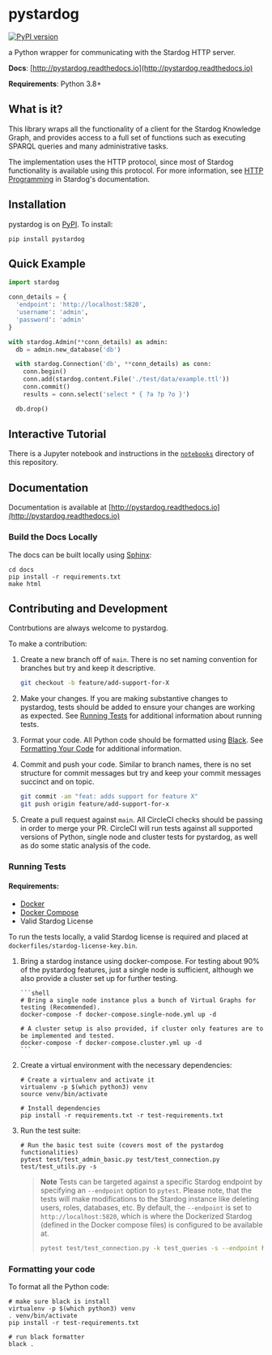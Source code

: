 # pystardog

[![PyPI version](https://badge.fury.io/py/pystardog.svg)](https://badge.fury.io/py/pystardog)

a Python wrapper for communicating with the Stardog HTTP server.

**Docs**: [http://pystardog.readthedocs.io](http://pystardog.readthedocs.io)

**Requirements**: Python 3.8+

## What is it?

This library wraps all the functionality of a client for the Stardog
Knowledge Graph, and provides access to a full set of functions such
as executing SPARQL queries and many administrative tasks.

The implementation uses the HTTP protocol, since most of Stardog
functionality is available using this protocol. For more information,
see [HTTP
Programming](https://docs.stardog.com/developing/http-api)
in Stardog's documentation.

## Installation

pystardog is on [PyPI](https://pypi.org/project/pystardog/). To install:

```shell
pip install pystardog
```

## Quick Example

```python
import stardog

conn_details = {
  'endpoint': 'http://localhost:5820',
  'username': 'admin',
  'password': 'admin'
}

with stardog.Admin(**conn_details) as admin:
  db = admin.new_database('db')

  with stardog.Connection('db', **conn_details) as conn:
    conn.begin()
    conn.add(stardog.content.File('./test/data/example.ttl'))
    conn.commit()
    results = conn.select('select * { ?a ?p ?o }')

  db.drop()
```

## Interactive Tutorial

There is a Jupyter notebook and instructions in the [`notebooks`](./notebooks)
directory of this repository.

## Documentation

Documentation is available at [http://pystardog.readthedocs.io](http://pystardog.readthedocs.io)

### Build the Docs Locally

The docs can be built locally using [Sphinx](https://www.sphinx-doc.org/en/master/):

```shell
cd docs
pip install -r requirements.txt
make html
```

## Contributing and Development

Contrbutions are always welcome to pystardog.

To make a contribution:

1. Create a new branch off of `main`. There is no set naming convention for branches but try and keep it descriptive.

   ```bash
   git checkout -b feature/add-support-for-X
   ```

2. Make your changes. If you are making substantive changes to pystardog, tests should be added to ensure your changes are working as expected. See [Running Tests](#running-tests) for additional information
   about running tests.

3. Format your code. All Python code should be formatted using [Black](https://pypi.org/project/black/). See [Formatting Your Code](#formatting-your-code) for additional information.

4. Commit and push your code. Similar to branch names, there is no set structure for commit messages but try and keep your commit messages succinct and on topic.

   ```bash
   git commit -am "feat: adds support for feature X"
   git push origin feature/add-support-for-x
   ```

5. Create a pull request against `main`. All CircleCI checks should be passing in order to merge your PR. CircleCI will run tests against all supported versions of Python, single node and cluster tests for pystardog, as well as do some static analysis of the code.

### Running Tests

#### Requirements:

- [Docker](https://docs.docker.com/)
- [Docker Compose](https://docs.docker.com/compose/)
- Valid Stardog License

To run the tests locally, a valid Stardog license is required and placed at `dockerfiles/stardog-license-key.bin`.

1.  Bring a stardog instance using docker-compose. For testing about 90% of the pystardog features, just a single node is sufficient,
    although we also provide a cluster set up for further testing.

        ```shell
        # Bring a single node instance plus a bunch of Virtual Graphs for testing (Recommended).
        docker-compose -f docker-compose.single-node.yml up -d

        # A cluster setup is also provided, if cluster only features are to be implemented and tested.
        docker-compose -f docker-compose.cluster.yml up -d
        ```

2.  Create a virtual environment with the necessary dependencies:

    ```shell
    # Create a virtualenv and activate it
    virtualenv -p $(which python3) venv
    source venv/bin/activate

    # Install dependencies
    pip install -r requirements.txt -r test-requirements.txt
    ```

3.  Run the test suite:

    ```shell
    # Run the basic test suite (covers most of the pystardog functionalities)
    pytest test/test_admin_basic.py test/test_connection.py test/test_utils.py -s
    ```

    > **Note**
    > Tests can be targeted against a specific Stardog endpoint by specifying an `--endpoint` option to `pytest`. Please note, that the tests will make modifications
    > to the Stardog instance like deleting users, roles, databases, etc. By default, the `--endpoint` is set to `http://localhost:5820`,
    > which is where the Dockerized Stardog (defined in the Docker compose files) is configured to be available at.
    >
    > ```bash
    > pytest test/test_connection.py -k test_queries -s --endpoint https://my-other-stardog:5820
    > ```

### Formatting your code

To format all the Python code:

```shell
# make sure black is install
virtualenv -p $(which python3) venv
. venv/bin/activate
pip install -r test-requirements.txt

# run black formatter
black .
```
